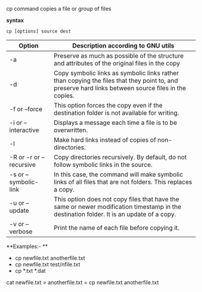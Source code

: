 cp command copies a file or group of files

**syntax** 

`cp [options] source dest`

Option	| Description according to GNU utils
--------|------------------------------------
-a	|Preserve as much as possible of the structure and attributes of the original files in the copy
-d	|Copy symbolic links as symbolic links rather than copying the files that they point to, and preserve hard links between source files in the copies.
-f or –force	|This option forces the copy even if the destination folder is not available for writing.
-i or –interactive	|Displays a message each time a file is to be overwritten.
-l	|Make hard links instead of copies of non-directories.
-R or -r or –recursive	|Copy directories recursively. By default, do not follow symbolic links in the source.
-s or –symbolic-link	|In this case, the command will make symbolic links of all files that are not folders. This replaces a copy.
-u or –update	|This option does not copy files that have the same or newer modification timestamp in the destination folder. It is an update of a copy.
-v or –verbose	|Print the name of each file before copying it.

**Examples:- **

- cp newfile.txt anotherfile.txt
- cp newfile.txt test/nfile.txt
- cp *.txt *.dat

cat newfile.txt > anotherfile.txt = cp newfile.txt anotherfile.txt